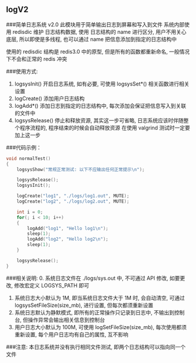 ## logV2

###简单日志系统 v2.0
此模块用于简单输出日志到屏幕和写入到文件
系统内部使用 redisdic 维护 日志结构数据, 使用 日志结构的 name 进行区分, 用户不用关心底层,
所以即使是多线程, 也可以通过 name 把信息添加到指定的日志结构中

使用的 redisdic 结构是 redis3.0 中的原型, 但是所有的函数都重新命名, 一般情况下不会和正常的 redis 冲突

###使用方式:
  1. logsysInit()    开启日志系统, 如有必要, 可使用 logsysSet*() 相关函数进行相关设置
  2. logCreate()     添加用户日志结构
  3. logAdd*()       添加日志到指定的日志结构中, 每次添加会保证把信息写入到关联的文件中
  4. logsysRelease() 停止和释放资源, 其实这一步可省略, 日志系统应该时伴随整个程序流程的, 程序结束的时候会自动释放资源
                     在使用 valgrind 测试时一定要加上这一步

###代码示例：
```c
void normalTest()
{
    logsysShow("常规正常测试: 以下不应输出任何正常提示\n");

    logsysRelease();
    logsysInit();

    logCreate("log1", "./logs/log1.out", MUTE);
    logCreate("log2", "./logs/log2.out", MUTE);

    int i = 0;
    for(; i < 10; i++)
    {
        logAdd("log1", "Hello log1\n");
        sleep(1);
        logAdd("log2", "Hello log2\n");
        sleep(1);
    }

    logsysRelease();
}
```

###相关说明:
  0. 系统日志文件在  ./logs/sys.out 中, 不可通过 API 修改, 如要更改, 修改宏定义 LOGSYS_PATH 即可
  1. 系统日志大小默认为 1M, 即当系统日志文件大于 1M 时, 会自动清空, 可通过 logsysSetFileSize(size_mb), 进行设置, 但每次都须重新设置
  2. 系统日志默认为静默模式, 即所有的正常操作只记录到日志中, 不输出到控制台, 但操作异常会输出相关信息到控制台
  3. 用户日志大小默认为 100M, 可使用 logSetFileSize(size_mb), 每次使用都须重新设置, 每个用户日志均有自己的属性, 互不影响

###注意:
  本日志系统并没有执行相同文件测试, 即两个日志结构可以指向同一个文件
